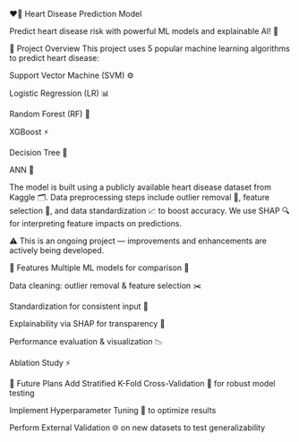❤️‍🔥 Heart Disease Prediction Model

Predict heart disease risk with powerful ML models and explainable AI! 🚀

🚀 Project Overview
This project uses 5 popular machine learning algorithms to predict heart disease:

Support Vector Machine (SVM) ⚙️

Logistic Regression (LR) 📊

Random Forest (RF) 🌲

XGBoost ⚡

Decision Tree 🌳

ANN 🧠

The model is built using a publicly available heart disease dataset from Kaggle 🗂️. Data preprocessing steps include outlier removal 🚫, feature selection 🎯, and data standardization 📈 to boost accuracy. We use SHAP 🔍 for interpreting feature impacts on predictions.

⚠️ This is an ongoing project — improvements and enhancements are actively being developed.

🔧 Features
Multiple ML models for comparison 🤖

Data cleaning: outlier removal & feature selection ✂️

Standardization for consistent input 🔄

Explainability via SHAP for transparency 🔦

Performance evaluation & visualization 📉

Ablation Study ⚡

🔮 Future Plans
Add Stratified K-Fold Cross-Validation 🧪 for robust model testing

Implement Hyperparameter Tuning 🔧 to optimize results

Perform External Validation 🌐 on new datasets to test generalizability
